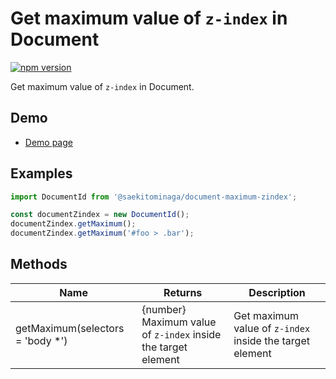 # Get maximum value of `z-index` in Document

[![npm version](https://badge.fury.io/js/%40saekitominaga%2Fdocument-maximum-zindex.svg)](https://badge.fury.io/js/%40saekitominaga%2Fdocument-maximum-zindex)

Get maximum value of `z-index` in Document.

## Demo

- [Demo page](https://saekitominaga.github.io/document-maximum-zindex/demo.html)

## Examples

```JavaScript
import DocumentId from '@saekitominaga/document-maximum-zindex';

const documentZindex = new DocumentId();
documentZindex.getMaximum();
documentZindex.getMaximum('#foo > .bar');
```

## Methods

| Name | Returns | Description |
|-|-|-|
| getMaximum(selectors = 'body *') | {number} Maximum value of `z-index` inside the target element | Get maximum value of `z-index` inside the target element |
